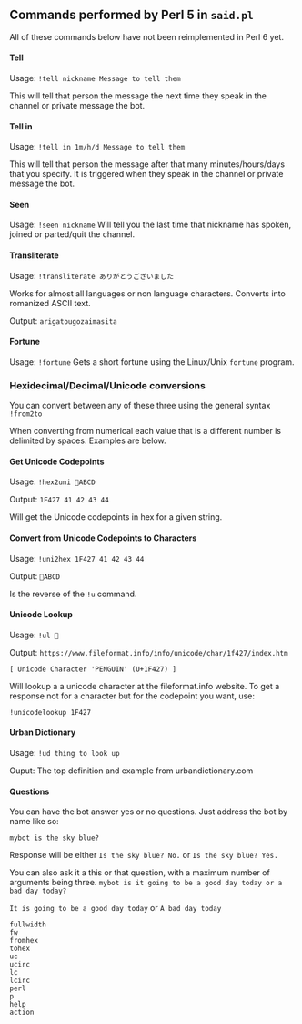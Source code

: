 
## Commands performed by Perl 5 in `said.pl`
All of these commands below have not been reimplemented in Perl 6 yet.
#### Tell
Usage: `!tell nickname Message to tell them`

This will tell that person the message the next time they speak in the channel or private message the bot.

#### Tell in
Usage: `!tell in 1m/h/d Message to tell them`

This will tell that person the message after that many minutes/hours/days that you specify.  It is triggered when they speak in the channel or private message the bot.

#### Seen
Usage: `!seen nickname`
Will tell you the last time that nickname has spoken, joined or parted/quit the channel.

#### Transliterate
Usage: `!transliterate ありがとうございました`

Works for almost all languages or non language characters.  Converts into romanized ASCII text.

Output: `arigatougozaimasita`

#### Fortune
Usage: `!fortune`
Gets a short fortune using the Linux/Unix `fortune` program.

### Hexidecimal/Decimal/Unicode conversions
You can convert between any of these three using the general syntax `!from2to`

When converting from numerical each value that is a different number is
delimited by spaces.  Examples are below.

#### Get Unicode Codepoints
Usage: `!hex2uni 🐧ABCD`

Output: `1F427 41 42 43 44`

Will get the Unicode codepoints in hex for a given string.

#### Convert from Unicode Codepoints to Characters
Usage: `!uni2hex 1F427 41 42 43 44`

Output: `🐧ABCD`

Is the reverse of the `!u` command.

#### Unicode Lookup
Usage: `!ul 🐧`

Output: `https://www.fileformat.info/info/unicode/char/1f427/index.htm`

 `[ Unicode Character 'PENGUIN' (U+1F427) ] `

Will lookup a a unicode character at the fileformat.info website.
To get a response not for a character but for the codepoint you want, use:

`!unicodelookup 1F427`

#### Urban Dictionary
Usage: `!ud thing to look up`

Ouput: The top definition and example from urbandictionary.com

#### Questions
You can have the bot answer yes or no questions.  Just address the bot by name like so:

`mybot is the sky blue?`

Response will be either `Is the sky blue? No.` or `Is the sky blue? Yes.`

You can also ask it a this or that question, with a maximum number of arguments being three.
`mybot is it going to be a good day today or a bad day today?`

`It is going to be a good day today` or `A bad day today`

	fullwidth
	fw
	fromhex
	tohex
	uc
	ucirc
	lc
	lcirc
	perl
	p
	help
	action
